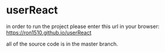 # userReact
in order to run the project please enter this url in your browser:
https://ron1510.github.io/userReact


all of the source code is in the master branch.
